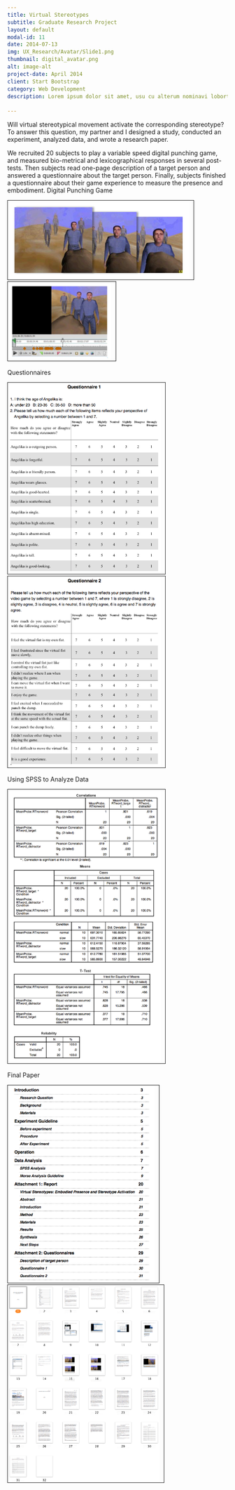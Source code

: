 ```yaml
---
title: Virtual Stereotypes
subtitle: Graduate Research Project
layout: default
modal-id: 11
date: 2014-07-13
img: UX_Research/Avatar/Slide1.png
thumbnail: digital_avatar.png
alt: image-alt
project-date: April 2014
client: Start Bootstrap
category: Web Development
description: Lorem ipsum dolor sit amet, usu cu alterum nominavi lobortis. At duo novum diceret. Tantas apeirian vix et, usu sanctus postulant inciderint ut, populo diceret necessitatibus in vim. Cu eum dicam feugiat noluisse.

---
```

Will virtual stereotypical movement activate the corresponding stereotype? To answer this question,  my partner and I designed a study, conducted an experiment, analyzed data, and wrote a research paper.

We recruited 20 subjects to play a variable speed digital punching game, and measured bio-metrical and lexicographical responses in several post-tests. Then subjects read one-page description of a target person and answered a questionnaire about the target person. Finally, subjects finished a questionnaire about their game experience to measure the presence and embodiment.
Digital Punching Game  

<img src="img/portfolio/UX_Research/Avatar/page_2.png" height="180px" border="1px" style="PADDING-RIGHT: 10px"> 
<img src="img/portfolio/UX_Research/Avatar/copy_of_page_3.png" height="180px" border="1px" style="PADDING-RIGHT: 10px"> 

Questionnaires   

<img src="img/portfolio/UX_Research/Avatar/questionnaire1.png" width="350px" border="1px" style="PADDING-RIGHT: 10px">
<img src="img/portfolio/UX_Research/Avatar/questionnaire2.png" width ="350px" border="1px" style="PADDING-RIGHT: 10px">

Using SPSS to Analyze Data  

<img src="img/portfolio/UX_Research/Avatar/SPSS.png" width ="350px" border="1px" style="PADDING-RIGHT: 10px">

Final Paper  

<img src="img/portfolio/UX_Research/Avatar/paper_index.png" height ="450px" border="1px" style="PADDING-RIGHT: 10px">
<img src="img/portfolio/UX_Research/Avatar/Avatar_Paper.png" height ="450px" border="1px" style="PADDING-RIGHT: 10px">
